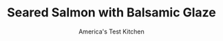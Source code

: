 ---
layout: ../../layouts/MarkdownPostLayout.astro
title: Seared Salmon with Balsamic Glaze
author: America's Test Kitchen
pubDate: 2023-03-15
description: "Glazed salmon doesnt have to be reserved for special occasions. Our quick and easy recipe makes it accessible for any night of the week."
image_url: https://res.cloudinary.com/hksqkdlah/image/upload/ar_1:1,c_fill,dpr_2.0,f_auto,fl_lossy.progressive.strip_profile,g_faces:auto,q_auto:low,w_344/4969_sfs-qdr07-sfs-4c-soyglazedsalmon-316672
tags: ["Main Courses","Fish & Seafood","30-Minute Suppers"]
calories: 
protein: 
carbohydrates: 
fats: 
fiber: 
ingredients: ["1/4 cup, balsamic vinegar","1/4 cup, orange juice","2 tablespoons, honey","1/8 teaspoon, red pepper flakes","1 sprig, rosemary (about 5-inches long)","2 teaspoons, vegetable oil","4 , skin-on salmon fillets, 6 ounces each, 1 to 1 1/4 inches thick",", Salt and pepper","2 tablespoons, unsalted butter"]
serves: 4
time: ""
instructions: ["Whisk vinegar, juice, honey, and pepper flakes together in small bowl, then add rosemary. Heat oil in large nonstick skillet over medium-high heat until smoking. Season salmon with salt and pepper and cook, skin side up, without moving, until well browned, 4 to 5 minutes. Flip fish skin side down and cook until all but very center of fish is opaque, 2 to 3 minutes. Transfer to platter and tent with foil.","Wipe out pan with paper towels and lower heat to medium. Carefully pour balsamic mixture into pan (it will splatter). Simmer until thick and syrupy, about 5 minutes. Remove rosemary sprig. Whisk in butter, season sauce with salt and pepper, and pour over salmon. Serve."]
nutrition: undefined
notes: "For a complete meal, serve the salmon with steamed broccoli and rice."
---